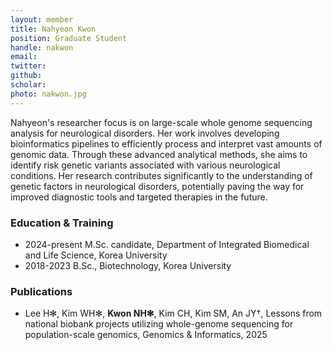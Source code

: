 ```yaml
---
layout: member
title: Nahyeon Kwon
position: Graduate Student
handle: nakwon
email:
twitter:
github:
scholar: 
photo: nakwon.jpg
---
```


Nahyeon's researcher focus is on large-scale whole genome sequencing analysis for neurological disorders. Her work involves developing  bioinformatics pipelines to efficiently process and interpret vast amounts of genomic data. Through these advanced analytical methods, she aims to identify risk genetic variants associated with various neurological conditions. Her research contributes significantly to the understanding of genetic factors in neurological disorders, potentially paving the way for improved diagnostic tools and targeted therapies in the future.

### Education & Training
- 2024-present M.Sc. candidate, Department of Integrated Biomedical and Life Science, Korea University
- 2018-2023 B.Sc., Biotechnology, Korea University

### Publications
- Lee H✻, Kim WH✻, **Kwon NH✻**, Kim CH, Kim SM, An JY†, Lessons from national biobank projects utilizing whole-genome sequencing for population-scale genomics, Genomics & Informatics, 2025
